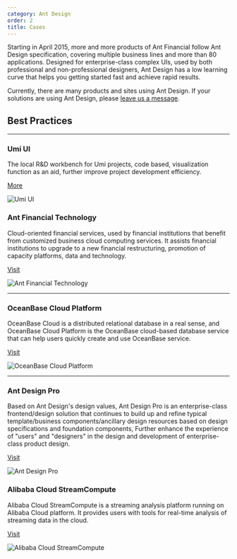 ```yaml
---
category: Ant Design
order: 2
title: Cases
---
```


Starting in April 2015, more and more products of Ant Financial follow Ant Design specification, covering multiple business lines and more than 80 applications. Designed for enterprise-class complex UIs, used by both professional and non-professional designers, Ant Design has a low learning curve that helps you getting started fast and achieve rapid results.

Currently, there are many products and sites using Ant Design. If your solutions are using Ant Design, please [leave us a message](https://github.com/ant-design/ant-design/issues/477).

## Best Practices

---

### Umi UI

The local R&D workbench for Umi projects, code based, visualization function as an aid, further improve project development efficiency.

[More](https://umijs.org/zh/guide/umi-ui.html#%E2%9C%A8-%E7%89%B9%E6%80%A7)

![Umi UI](https://gw.alipayobjects.com/zos/antfincdn/xKamcZ2HPE/75aa218c-8b52-4d1c-980f-b7ec4c29d0c6.png)

### Ant Financial Technology

Cloud-oriented financial services, used by financial institutions that benefit from customized business cloud computing services. It assists financial institutions to upgrade to a new financial restructuring, promotion of capacity platforms, data and technology.

[Visit](https://tech.antfin.com)

![Ant Financial Technology](https://gw.alipayobjects.com/zos/rmsportal/zQMWTCnhWwYNzEURbDUn.png)

---

### OceanBase Cloud Platform

OceanBase Cloud is a distributed relational database in a real sense, and OceanBase Cloud Platform is the OceanBase cloud-based database service that can help users quickly create and use OceanBase service.

[Visit](http://oceanbase.alipay.com)

![OceanBase Cloud Platform](https://gw.alipayobjects.com/zos/rmsportal/OYGCAlMwSWkdaKfxIDtz.png)

---

### Ant Design Pro

Based on Ant Design's design values, Ant Design Pro is an enterprise-class frontend/design solution that continues to build up and refine typical template/business components/ancillary design resources based on design specifications and foundation components, Further enhance the experience of "users" and "designers" in the design and development of enterprise-class product design.

[Visit](https://pro.ant.design)

![Ant Design Pro](https://gw.alipayobjects.com/zos/rmsportal/KZIUjJJZTEqMOgBHQkCb.png)

### Alibaba Cloud StreamCompute

Alibaba Cloud StreamCompute is a streaming analysis platform running on Alibaba Cloud platform. It provides users with tools for real-time analysis of streaming data in the cloud.

[Visit](https://data.aliyun.com/product/sc)

![Alibaba Cloud StreamCompute](https://img.alicdn.com/tfs/TB1LXWknntYBeNjy1XdXXXXyVXa-2880-1800.png)
